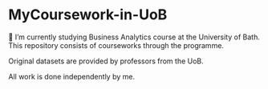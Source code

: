 # MyCoursework-in-UoB

🌱 I’m currently studying Business Analytics course at the University of Bath. This repository consists of courseworks through the programme.

Original datasets are provided by professors from the UoB.

All work is done independently by me.
